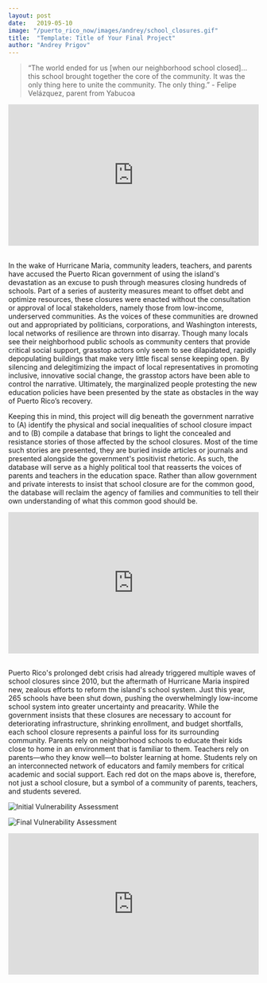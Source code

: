 ```yaml
---
layout: post
date:   2019-05-10
image: "/puerto_rico_now/images/andrey/school_closures.gif"
title:  "Template: Title of Your Final Project"
author: "Andrey Prigov"
---
```


<blockquote>
  <p>“The world ended for us [when our neighborhood school closed]…this school brought together the core of the community. It was the only thing here to unite the community. The only thing.” - Felipe Velázquez, parent from Yabucoa</p>
</blockquote>

<div style="padding:56.25% 0 0 0;position:relative;"><iframe src="https://www.youtube.com/embed/7V8k8bau7KA" style="position:absolute;top:0;left:0;width:100%;height:100%;" frameborder="0"></iframe></div> <br> 

In the wake of Hurricane Maria, community leaders, teachers, and parents have accused the Puerto Rican government of using the island's devastation as an excuse to push through measures closing hundreds of schools. Part of a series of austerity measures meant to offset debt and optimize resources, these closures were enacted without the consultation or approval of local stakeholders, namely those from low-income, underserved communities. As the voices of these communities are drowned out and appropriated by politicians, corporations, and Washington interests, local networks of resilience are thrown into disarray. Though many locals see their neighborhood public schools as community centers that provide critical social support, grasstop actors only seem to see dilapidated, rapidly depopulating buildings that make very little fiscal sense keeping open. By silencing and delegitimizing the impact of local representatives in promoting inclusive, innovative social change, the grasstop actors have been able to control the narrative. Ultimately, the marginalized people protesting the new education policies have been presented by the state as obstacles in the way of Puerto Rico’s recovery. 

Keeping this in mind, this project will dig beneath the government narrative to (A) identify the physical and social inequalities of school closure impact and to (B) compile a database that brings to light the concealed and resistance stories of those affected by the school closures. Most of the time such stories are presented, they are buried inside articles or journals and presented alongside the government's positivist rhetoric. As such, the database will serve as a highly political tool that reasserts the voices of parents and teachers in the education space. Rather than allow government and private interests to insist that school closure are for the common good, the database will reclaim the agency of families and communities to tell their own understanding of what this common good should be. 

<div style="padding:56.25% 0 0 0;position:relative;"><iframe src="https://andreyprigov.github.io/pr_school_closures/" style="position:absolute;top:0;left:0;width:100%;height:100%;" frameborder="0"></iframe></div><br>

Puerto Rico's prolonged debt crisis had already triggered multiple waves of school closures since 2010, but the aftermath of Hurricane Maria inspired new, zealous efforts to reform the island's school system. Just this year, 265 schools have been shut down, pushing the overwhelmingly low-income school system into greater uncertainty and preacarity. While the government insists that these closures are necessary to account for deteriorating infrastructure, shrinking enrollment, and budget shortfalls, each school closure represents a painful loss for its surrounding community. Parents rely on neighborhood schools to educate their kids close to home in an environment that is familiar to them. Teachers rely on parents—who they know well—to bolster learning at home. Students rely on an interconnected network of educators and family members for critical academic and social support. Each red dot on the maps above is, therefore, not just a school closure, but a symbol of a community of parents, teachers, and students severed. 

![Initial Vulnerability Assessment](/puerto_rico_now/images/andrey/situation.jpg)


<div id="comslider_in_point_1830347"></div><script type="text/javascript">var oCOMScript1830347=document.createElement('script');oCOMScript1830347.src="https://commondatastorage.googleapis.com/comslider/target/users/1557552219x22b362a9b325ed4a4e6e563497823c73/comslider.js?timestamp=1557557462&ct="+Date.now();oCOMScript1830347.type='text/javascript';document.getElementsByTagName("head").item(0).appendChild(oCOMScript1830347);</script>

<div id="comslider_in_point_1830370"></div><script type="text/javascript">var oCOMScript1830370=document.createElement('script');oCOMScript1830370.src="https://commondatastorage.googleapis.com/comslider/target/users/1557557500xb447930f5c0a549c8cf51cc1570282bb/comslider.js?timestamp=1557557610&ct="+Date.now();oCOMScript1830370.type='text/javascript';document.getElementsByTagName("head").item(0).appendChild(oCOMScript1830370);</script>

![Final Vulnerability Assessment](/puerto_rico_now/images/andrey/combined-vul.jpg)<br>

<div style="padding:56.25% 0 0 0;position:relative;"><iframe src="https://andreyprigov.github.io/PR_Education/" style="position:absolute;top:0;left:0;width:100%;height:100%;" frameborder="0"></iframe></div><br>